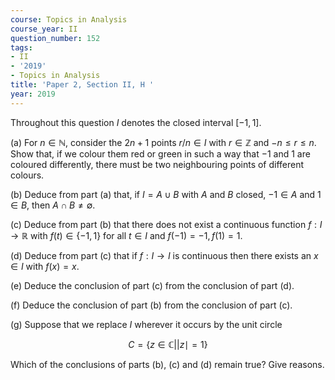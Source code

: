 ```yaml
---
course: Topics in Analysis
course_year: II
question_number: 152
tags:
- II
- '2019'
- Topics in Analysis
title: 'Paper 2, Section II, H '
year: 2019
---
```




Throughout this question $I$ denotes the closed interval $[-1,1]$.

(a) For $n \in \mathbb{N}$, consider the $2 n+1$ points $r / n \in I$ with $r \in \mathbb{Z}$ and $-n \leqslant r \leqslant n$. Show that, if we colour them red or green in such a way that $-1$ and 1 are coloured differently, there must be two neighbouring points of different colours.

(b) Deduce from part (a) that, if $I=A \cup B$ with $A$ and $B$ closed, $-1 \in A$ and $1 \in B$, then $A \cap B \neq \emptyset$.

(c) Deduce from part (b) that there does not exist a continuous function $f: I \rightarrow \mathbb{R}$ with $f(t) \in\{-1,1\}$ for all $t \in I$ and $f(-1)=-1, f(1)=1$.

(d) Deduce from part (c) that if $f: I \rightarrow I$ is continuous then there exists an $x \in I$ with $f(x)=x$.

(e) Deduce the conclusion of part (c) from the conclusion of part (d).

(f) Deduce the conclusion of part (b) from the conclusion of part (c).

(g) Suppose that we replace $I$ wherever it occurs by the unit circle

$$C=\{z \in \mathbb{C}|| z \mid=1\}$$

Which of the conclusions of parts (b), (c) and (d) remain true? Give reasons.